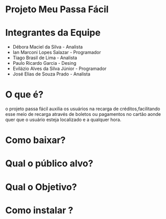 <h1>Projeto Meu Passa Fácil</h1>

<h1>Integrantes da Equipe</h1>
<ul>
  <li>Débora Maciel da Silva - Analista</il>
  <li>Ian Marconi Lopes Salazar - Programador</il>
  <li>Tiago Brasil de Lima - Analista</il>
  <li>Paulo Ricardo Garcia - Desing</il>
  <li>Evilázio Alves da Silva Júnior - Programador</il>
  <li>José Elias de Souza Prado - Analista</il>
</ul>

<h1> O que é?</h1>
o projeto passa fácil auxilia os usuários na recarga de créditos,facilitando esse meio de recarga através de boletos ou pagamentos no cartão aonde quer que o usuário esteja localizado e a qualquer hora.

<h1>Como baixar?</h1>

<h1>Qual o público alvo?</h1>
    
<h1> Qual o Objetivo?</h1>

<h1>Como instalar ?</h1>

